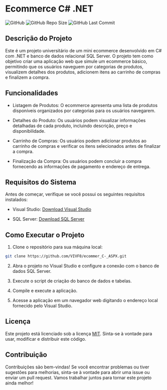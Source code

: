 # Ecommerce C# .NET

![GitHub](https://img.shields.io/github/license/VIVF0/ecommer_C-_ASPX)
![GitHub Repo Size](https://img.shields.io/github/repo-size/VIVF0/ecommer_C-_ASPX)
![GitHub Last Commit](https://img.shields.io/github/last-commit/VIVF0/ecommer_C-_ASPX)

## Descrição do Projeto

Este é um projeto universitário de um mini ecommerce desenvolvido em C# com .NET e banco de dados relacional SQL Server. O projeto tem como objetivo criar uma aplicação web que simule um ecommerce básico, permitindo que os usuários naveguem por categorias de produtos, visualizem detalhes dos produtos, adicionem itens ao carrinho de compras e finalizem a compra.

## Funcionalidades

- Listagem de Produtos: O ecommerce apresenta uma lista de produtos disponíveis organizados por categorias para os usuários navegarem.

- Detalhes do Produto: Os usuários podem visualizar informações detalhadas de cada produto, incluindo descrição, preço e disponibilidade.

- Carrinho de Compras: Os usuários podem adicionar produtos ao carrinho de compras e verificar os itens selecionados antes de finalizar a compra.

- Finalização da Compra: Os usuários podem concluir a compra fornecendo as informações de pagamento e endereço de entrega.

## Requisitos do Sistema

Antes de começar, verifique se você possui os seguintes requisitos instalados:

- Visual Studio: [Download Visual Studio](https://visualstudio.microsoft.com/pt-br/downloads/)

- SQL Server: [Download SQL Server](https://www.microsoft.com/pt-br/sql-server/sql-server-downloads)

## Como Executar o Projeto

1. Clone o repositório para sua máquina local:

```bash
git clone https://github.com/VIVF0/ecommer_C-_ASPX.git
```

2. Abra o projeto no Visual Studio e configure a conexão com o banco de dados SQL Server.

3. Execute o script de criação do banco de dados e tabelas.

4. Compile e execute a aplicação.

5. Acesse a aplicação em um navegador web digitando o endereço local fornecido pelo Visual Studio.

## Licença

Este projeto está licenciado sob a licença [MIT](LICENSE). Sinta-se à vontade para usar, modificar e distribuir este código.

## Contribuição

Contribuições são bem-vindas! Se você encontrar problemas ou tiver sugestões para melhorias, sinta-se à vontade para abrir uma issue ou enviar um pull request. Vamos trabalhar juntos para tornar este projeto ainda melhor!
